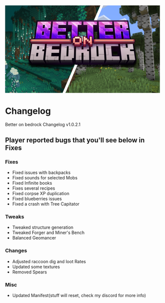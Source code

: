 
![image](/Main/assets/bob-rebrand.png)

# Changelog

Better on bedrock Changelog v1.0.2.1

## Player reported bugs that you'll see below in Fixes

### Fixes
- Fixed issues with backpacks
- Fixed sounds for selected Mobs
- Fixed Infinite books
- Fixes several recipes
- Fixed corpse XP duplication 
- Fixed blueberries issues
- Fixed a crash with Tree Capitator
### Tweaks
- Tweaked structure generation
- Tweaked Forger and Miner's Bench
- Balanced Geomancer
### Changes
- Adjusted raccoon dig and loot Rates
- Updated some textures
- Removed Spears
### Misc
- Updated Manifest(stuff will reset, check my discord for more info)